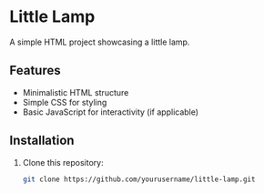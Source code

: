 # Little Lamp

A simple HTML project showcasing a little lamp.

## Features

- Minimalistic HTML structure
- Simple CSS for styling
- Basic JavaScript for interactivity (if applicable)

## Installation

1. Clone this repository:
   ```sh
   git clone https://github.com/yourusername/little-lamp.git
